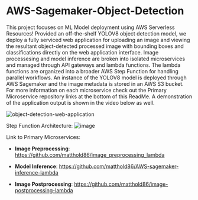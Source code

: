 # AWS-Sagemaker-Object-Detection

This project focuses on ML Model deployment using AWS Serverless Resources! Provided an off-the-shelf YOLOV8 object detection model, we deploy a fully serviced web application for uploading an image and viewing the resultant object-detected processed image with bounding boxes and classifications directly on the web application interface. Image processesing and model inference are broken into isolated microservices and managed through API gateways and lambda functions. The lambda functions are organized into a broader AWS Step Function for handling parallel workflows. An instance of the YOLOV8 model is deployed through AWS Sagemaker and the image metadata is stored in an AWS S3 bucket. For more information on each microservice check out the Primary Microservice repository links at the bottom of this ReadMe. A demonstration of the application output is shown in the video below as well.


![object-detection-web-application](https://github.com/matthold86/Serverless-Object-Detection-Web-Application/assets/114833075/78ba2acb-68b0-459f-8e8c-931dab4d3aef)


Step Function Architecture:
![image](https://github.com/matthold86/Serverless-Object-Detection-Web-Application/assets/114833075/17bb2e4c-f4b8-44ec-a14d-bf1fc28e93f1)

Link to Primary Microservices:

- **Image Preprocessing**: https://github.com/matthold86/image_preprocessing_lambda

- **Model Inference**: https://github.com/matthold86/AWS-sagemaker-inference-lambda

- **Image Postprocessing**: https://github.com/matthold86/image-postprocessing-lambda


